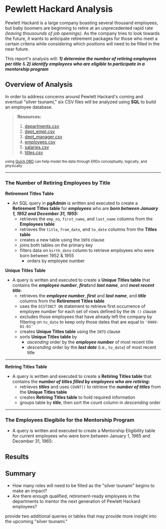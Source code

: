 # Pewlett Hackard Analysis
Pewlett Hackard is a large company boasting several thousand employees, but baby boomers are beginning to retire at an unprecedented rapid rate *(leaving thousounds of job openings)*. As the company tries to look towards the future, it wants to anticipate retirement packages for those who meet a certain criteria while considering which positions will need to be filled in the near future.

This report's analysis will:  ***1) determine the number of retiring employees per title***  &  ***2) identify employees who are eligible to participate in a mentorship program***

## Overview of Analysis

In order to address concerns around Pewlett Hackard's coming and eventual "silver tsunami," six CSV files will be analyzed using **SQL** to build an employee database.

> **Resources:** 
> 1) [departments.csv](https://github.com/vzhang90/Pewlett-Hackard-Analysis/blob/main/data/departments.csv)
> 2) [dept_empt.csv](https://github.com/vzhang90/Pewlett-Hackard-Analysis/blob/main/data/dept_emp.csv)
> 3) [dept_manager.csv](https://github.com/vzhang90/Pewlett-Hackard-Analysis/blob/main/data/dept_manager.csv)
> 4) [employees.csv](https://github.com/vzhang90/Pewlett-Hackard-Analysis/blob/main/data/employees.csv)
> 5) [salaries.csv](https://github.com/vzhang90/Pewlett-Hackard-Analysis/blob/main/data/salaries.csv)
> 6) [titles.csv](https://github.com/vzhang90/Pewlett-Hackard-Analysis/blob/main/data/titles.csv)

<sub>using [Quick DBD](https://www.quickdatabasediagrams.com/) can help model the data through ERDs conceptually, logically, and physically</sub>
  
---

### The Number of Retiring Employees by Title
**Retirement Titles Table**
- An SQL query in **pgAdmin** is written and executed to create a **Retirement Titles table** for ***employees*** who are ***born between January 1, 1952 and December 31, 1955:***
    - retrieves the `emp_no`, `first_name`, and `last_name` columns from the **Employees table**
    - retrieves the `title`, `from_date`, and `to_date` columns from the **Titles table**
    - creates a new table using the `INTO` clause
    - joins both tables on the primary key
    - filters data on `birth_date` column to retrieve employees who were born between 1952 & 1955 
        - orders by employee number

**Unique Titles Table**
- A query is written and executed to create a **Unique Titles table** that contains the ***employee number***, ***first***and ***last name***, and ***most recent title***:
    - retrieves the ***employee number***, ***first*** and ***last name***, and ***title*** columns from the **Retirement Titles table**
    - uses the `DISTINCT ON` statement to retrieve first occurrence of employee number for each set of rows defined by the `ON ()` clause
    - excludes those employees that have already left the company by filtering on `to_date` to keep only those dates that are equal to `'9999-01-01'`
    - creates **Unique Titles table** using the `INTO` clause
    - sorts **Unique Titles table** by
        - *ascending* order by the ***employee number*** of most recent title
        - *descending* order by the ***last date*** (i.e., `to_date`) of most recent title

---

**Retiring Titles Table**
- A query is written and executed to create a **Retiring Titles table** that contains the ***number of titles filled by employees who are retiring:***
    - retrieves ***titles*** and uses `COUNT()` to retrieve the ***number of titles*** from the **Unique Titles table**
    - creates **Retiring Titles table** to hold required information
    - groups table by ***title***, then sort the count column in *descending* order

---

### The Employees Elegibile for the Mentorship Program
- A query is written and executed to create a Mentorship Eligibility table for current employees who were born between January 1, 1965 and December 31, 1965:

## Results

## Summary
- How many roles will need to be filled as the "silver tsunami" begins to make an impact?
- Are there enough qualified, retirement-ready employees in the departments to mentor the next generation of Pewlett Hackard employees?

provide two additional queries or tables that may provide more insight into the upcoming "silver tsunami." 
